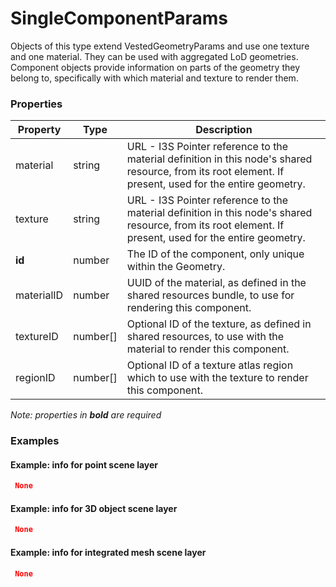 # SingleComponentParams

Objects of this type extend VestedGeometryParams and use one texture and one material. They can be used with aggregated LoD geometries. Component objects provide information on parts of the geometry they belong to, specifically with which material and texture to render them.

### Properties

| Property | Type | Description |
| --- | --- | --- |
| material | string | URL - I3S Pointer reference to the material definition in this node's shared resource, from its root element. If present, used for the entire geometry. |
| texture | string | URL - I3S Pointer reference to the material definition in this node's shared resource, from its root element. If present, used for the entire geometry. |
| **id** | number | The ID of the component, only unique within the Geometry. |
| materialID | number | UUID of the material, as defined in the shared resources bundle, to use for rendering this component. |
| textureID | number[] | Optional ID of the texture, as defined in shared resources, to use with the material to render this component. |
| regionID | number[] | Optional ID of a texture atlas region which to use with the texture to render this component. |

*Note: properties in **bold** are required*

### Examples 

#### Example: info for point scene layer 

```json
 None 
```

#### Example:  info for 3D object scene layer 

```json
 None 
```

#### Example:  info for integrated mesh scene layer 

```json
 None 
```

